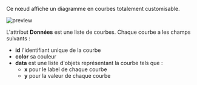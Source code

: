 Ce nœud affiche un diagramme en courbes totalement customisable.

![preview](/images/lineChart/preview.png)

L'attribut **Données** est une liste de courbes. Chaque courbe a les champs suivants :

-   **id** l'identifiant unique de la courbe
-   **color** sa couleur
-   **data** est une liste d'objets représentant la courbe tels que :
    -   **x** pour le label de chaque courbe
    -   **y** pour la valeur de chaque courbe
